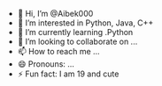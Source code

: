- 👋 Hi, I’m @Aibek000
- 👀 I’m interested in Python, Java, C++
- 🌱 I’m currently learning .Python
- 💞️ I’m looking to collaborate on ...
- 📫 How to reach me ...
- 😄 Pronouns: ...
- ⚡ Fun fact: I am 19 and cute
